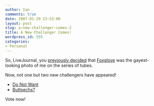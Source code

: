 ```yaml
---
author: Ian
comments: true
date: 2007-01-29 23:53:00
layout: post
slug: a-new-challenger-comes-2
title: A New Challenger Comes!
wordpress_id: 555
categories:
- Personal
---
```


So, LiveJournal, you <a href="http://tsuki-chama.livejournal.com/131292.html">previously decided</a> that <a href="http://s83.photobucket.com/albums/j291/Masterofwalri/Hay%20on%20Wye/?action=view&current=CIMG0140.jpg">Foxglove</a> was the gayest-looking photo of me on the series of tubes.  

Now, not one but two new challengers have appeared!  

<ul><li><a href="http://s83.photobucket.com/albums/j291/Masterofwalri/Andys%20party/?action=view&current=CIMG0227.jpg">Do Not Want</a></li>  

<li><a href="http://s83.photobucket.com/albums/j291/Masterofwalri/Andys%20party/?action=view&current=CIMG0231.jpg">Buttsechs?</a></li></ul>  

Vote now!
